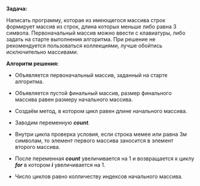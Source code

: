 
**Задача:**  

Написать программу, которая из имеющегося массива строк формирует массив из строк, 
длина которых меньше либо равна 3 символа. 
Первоначальный массив можно ввести с клавиатуры, либо задать на старте выполнения алгоритма. 
При решение не рекомендуется пользоваться коллекциями, лучше обойтись исключительно массивами.  

**Алгоритм решения:**
 - Объявляется первоначальный массив, заданный на старте алгоритма.
 - Объявляется пустой финальный массив, размер финального массива равен размеру начального массива. 
 
- Создаём метод, в котором цикл равен длине начального массива.
- Заводим переменную ***count***.
- Внутри цикла проверка условия, если строка мемее или равна 3м символам, то элемент первого массива заносится в элемент второго массива. 
- После переменная ***count*** увеличивается на 1 и возвращается к циклу ***for*** в котором ***i*** увеличивается на 1. 
- Число циклов равно колличеству индексов начального массива.